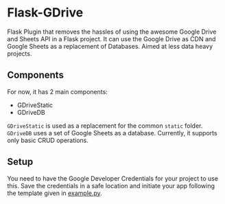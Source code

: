 # Flask-GDrive

Flask Plugin that removes the hassles of using the awesome Google Drive and Sheets API in a Flask project. It can use the Google Drive as CDN and Google Sheets as a replacement of Databases. Aimed at less data heavy projects.

## Components

For now, it has 2 main components:

- GDriveStatic
- GDriveDB

`GDriveStatic` is used as a replacement for the common `static` folder.
`GDriveDB` uses a set of Google Sheets as a database. Currently, it supports only basic CRUD operations.

## Setup

You need to have the Google Developer Credentials for your project to use this. Save the credentials in a safe location and initiate your app following the template given in [example.py](https://github.com/grapheo12/Flask-GDrive/flask_gdrive/example.py).